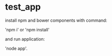 test_app
========

install npm and bower components with command:

'npm i' or 'npm install'

and run application:

'node app'.